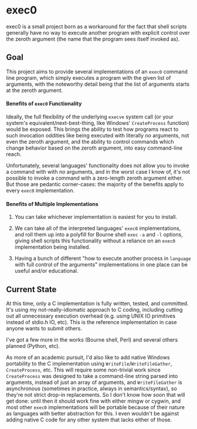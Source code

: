 # exec0

exec0 is a small project born as a workaround for the fact that shell scripts
generally have no way to execute another program with explicit control over the
zeroth argument (the name that the program sees itself invoked as).


## Goal

This project aims to provide several implementations of an `exec0` command line
program, which simply executes a program with the given list of arguments, with 
the noteworthy detail being that the list of arguments starts at the zeroth
argument.

#### Benefits of `exec0` Functionality

Ideally, the full flexibility of the underlying `execve` system call (or your
system's equivalent/next-best-thing, like Windows' `CreateProcess` function)
would be exposed. This brings the ability to test how programs react to such
invocation oddities like being executed with literally _no_ arguments, not even
the zeroth argument, and the ability to control commands which change behavior
based on the zeroth argument, into easy command-line reach.

Unfortunately, several languages' functionality does not allow you to invoke a
command with with _no_ arguments, and in the worst case I know of, it's not
possible to invoke a command with a zero-length zeroth argument either. But
those are pedantic corner-cases: the majority of the benefits apply to every
`exec0` implementation.


#### Benefits of Multiple Implementations

1. You can take whichever implementation is easiest for you to install.

2. We can take all of the interpreted languages' `exec0` implementations, and
roll them up into a polyfill for Bourne shell `exec` `-a` and `-l` options,
giving shell scripts this functionality without a reliance on an `exec0`
implementation being installed.

3. Having a bunch of different "how to execute another process in `language`
with full control of the arguments" implementations in one place can be useful
and/or educational.


## Current State

At this time, only a C implementation is fully written, tested, and committed.
It's using my not-really-idiomatic approach to C coding, including cutting out
all unnecessary execution overhead (e.g. using UNIX IO primitives instead of
stdio.h IO, etc). This is the reference implementation in case anyone wants to
submit others.

I've got a few more in the works (Bourne shell, Perl) and several others
planned (Python, etc).

As more of an academic pursuit, I'd also like to add native Windows portability
to the C implementation using `WriteFile`/`WriteFileGather`, `CreateProcess`,
etc. This will require some non-trivial work since `CreateProcess` was designed
to take a command-line string parsed into arguments, instead of just an array
of arguments, and `WriteFileGather` is asynchronous (sometimes in practice,
always in semantics/syntax), so they're not strict drop-in replacements. So I
don't know how soon that will get done: until then it should work fine with
either mingw or cygwin, and most other `exec0` implementations will be portable
because of their nature as languages with better abstraction for this. I even
wouldn't be against adding native C code for any other system that lacks either
of those.

